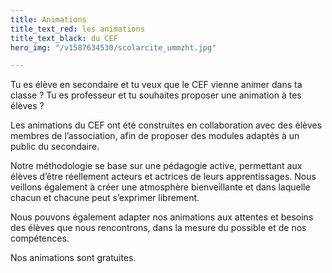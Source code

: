 ```yaml
---
title: Animations
title_text_red: les animations
title_text_black: du CEF
hero_img: "/v1587634530/scolarcite_ummzht.jpg"

---
```

Tu es élève en secondaire et tu veux que le CEF vienne animer dans ta classe ? Tu es professeur et tu souhaites proposer une animation à tes élèves ?   
  
Les animations du CEF ont été construites en collaboration avec des élèves membres de l’association, afin de proposer des modules adaptés à un public du secondaire.

Notre méthodologie se base sur une pédagogie active, permettant aux élèves d’être réellement acteurs et actrices de leurs apprentissages. Nous veillons également à créer une atmosphère bienveillante et dans laquelle chacun et chacune peut s’exprimer librement.

Nous pouvons également adapter nos animations aux attentes et besoins des élèves que nous rencontrons, dans la mesure du possible et de nos compétences.

Nos animations sont gratuites.